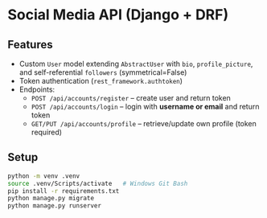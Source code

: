 # Social Media API (Django + DRF)

## Features
- Custom `User` model extending `AbstractUser` with `bio`, `profile_picture`, and self-referential `followers` (symmetrical=False)
- Token authentication (`rest_framework.authtoken`)
- Endpoints:
  - `POST /api/accounts/register` – create user and return token
  - `POST /api/accounts/login` – login with **username or email** and return token
  - `GET/PUT /api/accounts/profile` – retrieve/update own profile (token required)

## Setup
```bash
python -m venv .venv
source .venv/Scripts/activate   # Windows Git Bash
pip install -r requirements.txt
python manage.py migrate
python manage.py runserver
